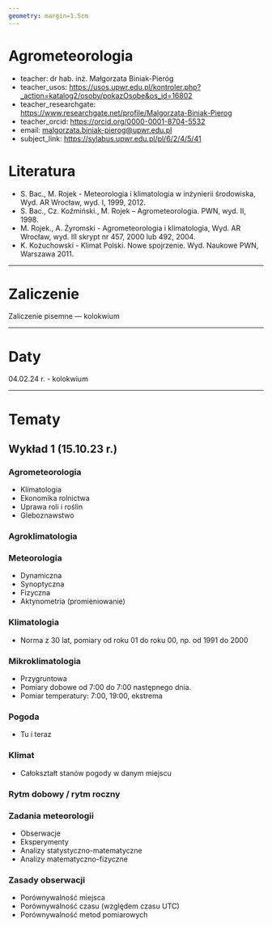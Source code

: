 ```yaml
---
geometry: margin=1.5cm
---
```


# Agrometeorologia

- teacher: dr hab. inż. Małgorzata Biniak-Pieróg
- teacher_usos: https://usos.upwr.edu.pl/kontroler.php?_action=katalog2/osoby/pokazOsobe&os_id=16802
- teacher_researchgate: https://www.researchgate.net/profile/Malgorzata-Biniak-Pierog
- teacher_orcid: https://orcid.org/0000-0001-8704-5532
- email: malgorzata.biniak-pierog@upwr.edu.pl
- subject_link: https://sylabus.upwr.edu.pl/pl/6/2/4/5/41

# Literatura
- S. Bac., M. Rojek - Meteorologia i klimatologia w inżynierii środowiska, Wyd. AR Wrocław, wyd. I, 1999, 2012.
- S. Bac., Cz. Koźmiński., M. Rojek – Agrometeorologia. PWN, wyd. II, 1998.
- M. Rojek., A. Żyromski - Agrometeorologia i klimatologia, Wyd. AR Wrocław, wyd. III skrypt nr 457, 2000 lub 492, 2004.
- K. Kożuchowski - Klimat Polski. Nowe spojrzenie. Wyd. Naukowe PWN, Warszawa 2011.
---

# Zaliczenie

Zaliczenie pisemne — kolokwium

---

# Daty

04.02.24 r. - kolokwium

---

# Tematy

## Wykład 1 (15.10.23 r.)

### Agrometeorologia

- Klimatologia
- Ekonomika rolnictwa
- Uprawa roli i roślin
- Gleboznawstwo

### Agroklimatologia

### Meteorologia

- Dynamiczna
- Synoptyczna
- Fizyczna
- Aktynometria (promieniowanie)

### Klimatologia

- Norma z 30 lat, pomiary od roku 01 do roku 00, np. od 1991 do 2000

### Mikroklimatologia

- Przygruntowa
- Pomiary dobowe od 7:00 do 7:00 następnego dnia.
- Pomiar temperatury: 7:00, 19:00, ekstrema

### Pogoda

- Tu i teraz

### Klimat

- Całokształt stanów pogody w danym miejscu

### Rytm dobowy / rytm roczny

### Zadania meteorologii

- Obserwacje
- Eksperymenty
- Analizy statystyczno-matematyczne
- Analizy matematyczno-fizyczne

### Zasady obserwacji

- Porównywalność miejsca
- Porównywalność czasu (względem czasu UTC)
- Porównywalność metod pomiarowych
